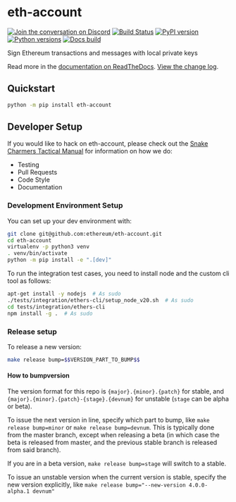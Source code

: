 # eth-account

[![Join the conversation on Discord](https://img.shields.io/discord/809793915578089484?color=blue&label=chat&logo=discord&logoColor=white)](https://discord.gg/GHryRvPB84)
[![Build Status](https://circleci.com/gh/ethereum/eth-account.svg?style=shield)](https://circleci.com/gh/ethereum/eth-account)
[![PyPI version](https://badge.fury.io/py/eth-account.svg)](https://badge.fury.io/py/eth-account)
[![Python versions](https://img.shields.io/pypi/pyversions/eth-account.svg)](https://pypi.python.org/pypi/eth-account)
[![Docs build](https://readthedocs.org/projects/eth-account/badge/?version=latest)](https://eth-account.readthedocs.io/en/latest/?badge=latest)


Sign Ethereum transactions and messages with local private keys

Read more in the [documentation on ReadTheDocs](https://eth-account.readthedocs.io/). [View the change log](https://eth-account.readthedocs.io/en/latest/release_notes.html).

## Quickstart

```sh
python -m pip install eth-account
```

## Developer Setup

If you would like to hack on eth-account, please check out the [Snake Charmers
Tactical Manual](https://github.com/ethereum/snake-charmers-tactical-manual)
for information on how we do:

-   Testing
-   Pull Requests
-   Code Style
-   Documentation

### Development Environment Setup

You can set up your dev environment with:

```sh
git clone git@github.com:ethereum/eth-account.git
cd eth-account
virtualenv -p python3 venv
. venv/bin/activate
python -m pip install -e ".[dev]"
```

To run the integration test cases, you need to install node and the custom cli tool as follows:

```sh
apt-get install -y nodejs  # As sudo
./tests/integration/ethers-cli/setup_node_v20.sh  # As sudo
cd tests/integration/ethers-cli
npm install -g .  # As sudo
```

### Release setup

To release a new version:

```sh
make release bump=$$VERSION_PART_TO_BUMP$$
```

#### How to bumpversion

The version format for this repo is `{major}.{minor}.{patch}` for stable, and
`{major}.{minor}.{patch}-{stage}.{devnum}` for unstable (`stage` can be alpha or beta).

To issue the next version in line, specify which part to bump,
like `make release bump=minor` or `make release bump=devnum`. This is typically done from the
master branch, except when releasing a beta (in which case the beta is released from master,
and the previous stable branch is released from said branch).

If you are in a beta version, `make release bump=stage` will switch to a stable.

To issue an unstable version when the current version is stable, specify the
new version explicitly, like `make release bump="--new-version 4.0.0-alpha.1 devnum"`

